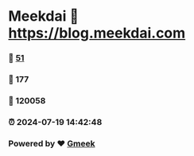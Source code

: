 # Meekdai :link: https://blog.meekdai.com 
### :page_facing_up: [51](https://blog.meekdai.com/tag.html) 
### :speech_balloon: 177 
### :hibiscus: 120058 
### :alarm_clock: 2024-07-19 14:42:48 
### Powered by :heart: [Gmeek](https://github.com/Meekdai/Gmeek)
